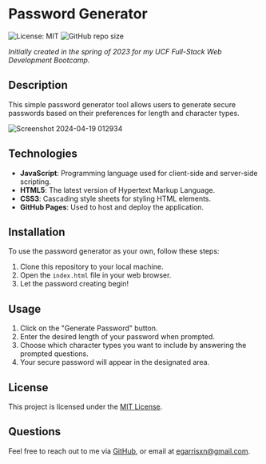 # Password Generator

![License: MIT](https://img.shields.io/badge/License-MIT-yellow.svg) ![GitHub repo size](https://img.shields.io/github/repo-size/egarrisxn/password-generator)

_Initially created in the spring of 2023 for my UCF Full-Stack Web Development Bootcamp._

## Description

This simple password generator tool allows users to generate secure passwords based on their preferences for length and character types.

![Screenshot 2024-04-19 012934](https://github.com/EGARRISXN/password-generator/assets/126130230/500f3934-e61f-469b-88bc-43043f9d0ba9)

## Technologies

- **JavaScript**: Programming language used for client-side and server-side scripting.
- **HTML5**: The latest version of Hypertext Markup Language.
- **CSS3**: Cascading style sheets for styling HTML elements.
- **GitHub Pages**: Used to host and deploy the application.

## Installation

To use the password generator as your own, follow these steps:

1. Clone this repository to your local machine.
2. Open the `index.html` file in your web browser.
3. Let the password creating begin!

## Usage

1. Click on the "Generate Password" button.
2. Enter the desired length of your password when prompted.
3. Choose which character types you want to include by answering the prompted questions.
4. Your secure password will appear in the designated area.

## License

This project is licensed under the [MIT License](LICENSE).

## Questions

Feel free to reach out to me via [GitHub](https://github.com/EGARRISXN), or email at egarrisxn@gmail.com.
